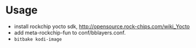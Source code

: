 # Usage

* install rockchip yocto sdk, http://opensource.rock-chips.com/wiki_Yocto
* add meta-rockchip-fun to conf/bblayers.conf.
* `bitbake kodi-image`


